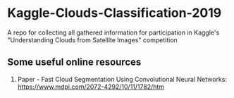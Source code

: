 # Kaggle-Clouds-Classification-2019
A repo for collecting all gathered information for participation in Kaggle's "Understanding Clouds from Satellite Images" competition 

## Some useful online resources
1. Paper - Fast Cloud Segmentation Using Convolutional Neural Networks: https://www.mdpi.com/2072-4292/10/11/1782/htm
